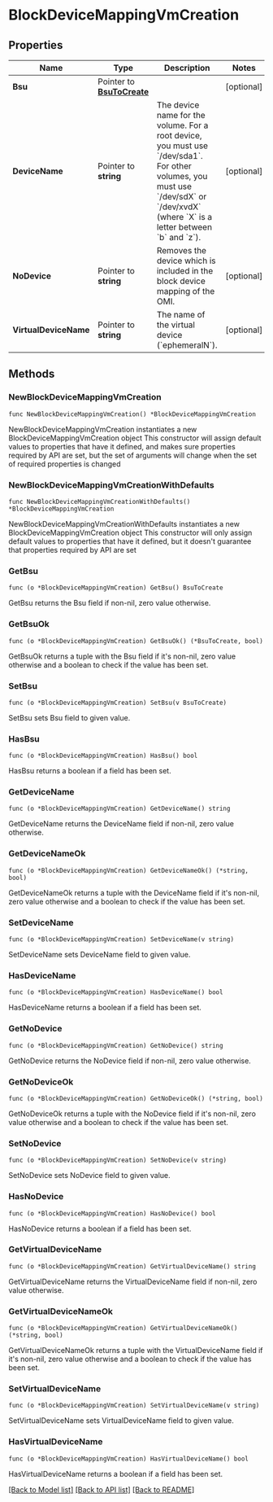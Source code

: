 # BlockDeviceMappingVmCreation

## Properties

Name | Type | Description | Notes
------------ | ------------- | ------------- | -------------
**Bsu** | Pointer to [**BsuToCreate**](BsuToCreate.md) |  | [optional] 
**DeviceName** | Pointer to **string** | The device name for the volume. For a root device, you must use &#x60;/dev/sda1&#x60;. For other volumes, you must use &#x60;/dev/sdX&#x60; or &#x60;/dev/xvdX&#x60; (where &#x60;X&#x60; is a letter between &#x60;b&#x60; and &#x60;z&#x60;). | [optional] 
**NoDevice** | Pointer to **string** | Removes the device which is included in the block device mapping of the OMI. | [optional] 
**VirtualDeviceName** | Pointer to **string** | The name of the virtual device (&#x60;ephemeralN&#x60;). | [optional] 

## Methods

### NewBlockDeviceMappingVmCreation

`func NewBlockDeviceMappingVmCreation() *BlockDeviceMappingVmCreation`

NewBlockDeviceMappingVmCreation instantiates a new BlockDeviceMappingVmCreation object
This constructor will assign default values to properties that have it defined,
and makes sure properties required by API are set, but the set of arguments
will change when the set of required properties is changed

### NewBlockDeviceMappingVmCreationWithDefaults

`func NewBlockDeviceMappingVmCreationWithDefaults() *BlockDeviceMappingVmCreation`

NewBlockDeviceMappingVmCreationWithDefaults instantiates a new BlockDeviceMappingVmCreation object
This constructor will only assign default values to properties that have it defined,
but it doesn't guarantee that properties required by API are set

### GetBsu

`func (o *BlockDeviceMappingVmCreation) GetBsu() BsuToCreate`

GetBsu returns the Bsu field if non-nil, zero value otherwise.

### GetBsuOk

`func (o *BlockDeviceMappingVmCreation) GetBsuOk() (*BsuToCreate, bool)`

GetBsuOk returns a tuple with the Bsu field if it's non-nil, zero value otherwise
and a boolean to check if the value has been set.

### SetBsu

`func (o *BlockDeviceMappingVmCreation) SetBsu(v BsuToCreate)`

SetBsu sets Bsu field to given value.

### HasBsu

`func (o *BlockDeviceMappingVmCreation) HasBsu() bool`

HasBsu returns a boolean if a field has been set.

### GetDeviceName

`func (o *BlockDeviceMappingVmCreation) GetDeviceName() string`

GetDeviceName returns the DeviceName field if non-nil, zero value otherwise.

### GetDeviceNameOk

`func (o *BlockDeviceMappingVmCreation) GetDeviceNameOk() (*string, bool)`

GetDeviceNameOk returns a tuple with the DeviceName field if it's non-nil, zero value otherwise
and a boolean to check if the value has been set.

### SetDeviceName

`func (o *BlockDeviceMappingVmCreation) SetDeviceName(v string)`

SetDeviceName sets DeviceName field to given value.

### HasDeviceName

`func (o *BlockDeviceMappingVmCreation) HasDeviceName() bool`

HasDeviceName returns a boolean if a field has been set.

### GetNoDevice

`func (o *BlockDeviceMappingVmCreation) GetNoDevice() string`

GetNoDevice returns the NoDevice field if non-nil, zero value otherwise.

### GetNoDeviceOk

`func (o *BlockDeviceMappingVmCreation) GetNoDeviceOk() (*string, bool)`

GetNoDeviceOk returns a tuple with the NoDevice field if it's non-nil, zero value otherwise
and a boolean to check if the value has been set.

### SetNoDevice

`func (o *BlockDeviceMappingVmCreation) SetNoDevice(v string)`

SetNoDevice sets NoDevice field to given value.

### HasNoDevice

`func (o *BlockDeviceMappingVmCreation) HasNoDevice() bool`

HasNoDevice returns a boolean if a field has been set.

### GetVirtualDeviceName

`func (o *BlockDeviceMappingVmCreation) GetVirtualDeviceName() string`

GetVirtualDeviceName returns the VirtualDeviceName field if non-nil, zero value otherwise.

### GetVirtualDeviceNameOk

`func (o *BlockDeviceMappingVmCreation) GetVirtualDeviceNameOk() (*string, bool)`

GetVirtualDeviceNameOk returns a tuple with the VirtualDeviceName field if it's non-nil, zero value otherwise
and a boolean to check if the value has been set.

### SetVirtualDeviceName

`func (o *BlockDeviceMappingVmCreation) SetVirtualDeviceName(v string)`

SetVirtualDeviceName sets VirtualDeviceName field to given value.

### HasVirtualDeviceName

`func (o *BlockDeviceMappingVmCreation) HasVirtualDeviceName() bool`

HasVirtualDeviceName returns a boolean if a field has been set.


[[Back to Model list]](../README.md#documentation-for-models) [[Back to API list]](../README.md#documentation-for-api-endpoints) [[Back to README]](../README.md)


